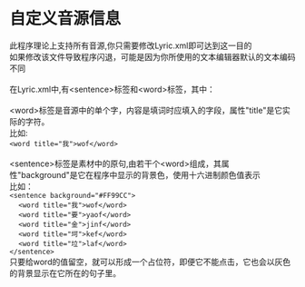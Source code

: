 ﻿# 自定义音源信息
此程序理论上支持所有音源,你只需要修改Lyric.xml即可达到这一目的<br/>
如果修改该文件导致程序闪退，可能是因为你所使用的文本编辑器默认的文本编码不同<br/><br/>
在Lyric.xml中,有\<sentence\>标签和\<word\>标签，其中：<br/><br/>
\<word\>标签是音源中的单个字，内容是填词时应填入的字段，属性"title"是它实际的字符。<br/>
比如:<br/>
`<word title="我">wof</word>`<br/><br/>
\<sentence\>标签是素材中的原句,由若干个\<word\>组成，其属性"background"是它在程序中显示的背景色，使用十六进制颜色值表示<br/>
比如：<br/>
`<sentence background="#FF99CC">`<br/>
&nbsp;&nbsp;&nbsp;&nbsp;`<word title="我">wof</word>`<br/>
&nbsp;&nbsp;&nbsp;&nbsp;`<word title="要">yaof</word>`<br/>
&nbsp;&nbsp;&nbsp;&nbsp;`<word title="金">jinf</word>`<br/>
&nbsp;&nbsp;&nbsp;&nbsp;`<word title="坷">kef</word>`<br/>
&nbsp;&nbsp;&nbsp;&nbsp;`<word title="垃">laf</word>`<br/>
`</sentence>`<br/>
只要给word的值留空，就可以形成一个占位符，即便它不能点击，它也会以灰色的背景显示在它所在的句子里。